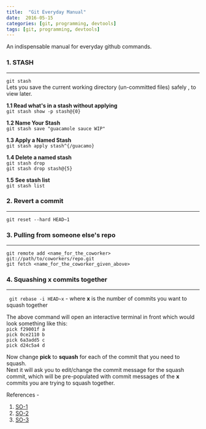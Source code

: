 ```yaml
---
title:  "Git Everyday Manual"
date:  2016-05-15
categories: [git, programming, devtools]
tags: [git, programming, devtools]
---
```

An indispensable manual for everyday github commands.

### 1. STASH
--------
```git stash```  
Lets you save the current working directory (un-committed files) safely , to view later.

**1.1 Read what's in a stash  without applying**  
```git stash show -p stash@{0}```

**1.2 Name Your Stash**  
```git stash save "guacamole sauce WIP"```

**1.3 Apply a Named Stash**  
```git stash apply stash^{/guacamo}```

**1.4 Delete a named stash**  
```git stash drop```  
```git stash drop stash@{5}```

**1.5 See stash list**  
```git stash list```


### 2. Revert a commit
---------------------
```git reset --hard HEAD~1```

### 3. Pulling from someone else's repo
--------------------------------------
```git remote add <name_for_the_coworker> git://path/to/coworkers/repo.git```  
```git fetch <name_for_the_coworker_given_above>```

### 4. Squashing x commits together  
----------------------------------
``` git rebase -i HEAD~x``` - where **x** is the number of commits you want to squash together

The above command will open an interactive terminal in front which would look something like this:  
```pick f29001f a```  
```pick 0ce2110 b```  
```pick 6a3add5 c```  
```pick d24c5a4 d```  

Now change **pick** to **squash** for each of the commit that you need to squash.  
Next it will ask you to edit/change the commit message for the squash commit, which will be pre-populated with commit messages of the **x** commits you are trying to squash together.  

References -  
1. [SO-1](http://stackoverflow.com/questions/11269256/how-to-name-a-stash-in-git)  
2. [SO-2](http://stackoverflow.com/questions/5737002/how-to-delete-a-stash-created-with-git-stash-create)  
3. [SO-3](http://stackoverflow.com/questions/5884784/how-to-pull-remote-branch-from-somebody-elses-repo)  